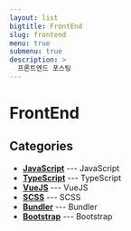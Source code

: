 ```yaml
---
layout: list
bigtitle: FrontEnd
slug: frontend
menu: true
submenu: true
description: >
  프론트엔드 포스팅
---
```


# FrontEnd


## Categories

- [**JavaScript**](/js/) --- JavaScript
- [**TypeScript**](/ts/) --- TypeScript
- [**VueJS**](/vue/) --- VueJS
- [**SCSS**](/scss/) --- SCSS
- [**Bundler**](/bundler/) --- Bundler
- [**Bootstrap**](/bootstrap/) --- Bootstrap

[vuejs]: /vue/
[javascript]: /js/
[typescript]: /ts/
[scss]: /scss/
[bundler]: /bundler/
[bootstrap]: /bootstrap/
